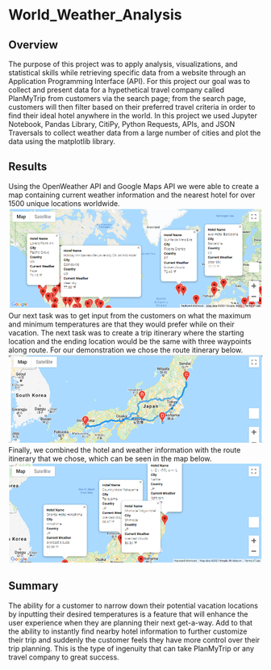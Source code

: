 # World_Weather_Analysis

## Overview
The purpose of this project was to apply analysis, visualizations, and statistical skills while retrieving specific data from a website through an Application Programming Interface (API).  For this project our goal was to collect and present data for a hypethetical travel company called PlanMyTrip from customers via the search page; from the search page, customers will then filter based on their preferred travel criteria in order to find their ideal hotel anywhere in the world.  In this project we used Jupyter Notebook, Pandas Library, CitiPy, Python Requests, APIs, and JSON Traversals to collect weather data from a large number of cities and plot the data using the matplotlib library.  

## Results
Using the OpenWeather API and Google Maps API we were able to create a map containing current weather information and the nearest hotel for over 1500 unique locations worldwide.
![World Map](Vacation_Search/WeatherPy_vacation_map.png)
Our next task was to get input from the customers on what the maximum and minimum temperatures are that they would prefer while on their vacation.
The next task was to create a trip itinerary where the starting location and the ending location would be the same with three waypoints along route.  For our demonstration we chose the route itinerary below.
![Travel Map](Vacation_Itinerary/WeatherPy_travel_map.png)
Finally, we combined the hotel and weather information with the route itinerary that we chose, which can be seen in the map below.
![Travel Map](Vacation_Itinerary/WeatherPy_travel_map_markers.png)
## Summary
The ability for a customer to narrow down their potential vacation locations by inputting their desired temperatures is a feature that will enhance the user experience when they are planning their next get-a-way.  Add to that the ability to instantly find nearby hotel information to further customize their trip and suddenly the customer feels they have more control over their trip planning.  This is the type of ingenuity that can take PlanMyTrip or any travel company to great success.